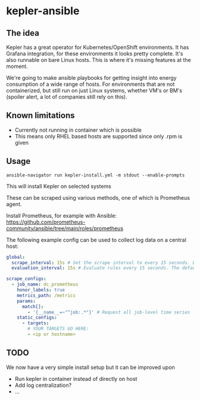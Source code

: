 # kepler-ansible

## The idea

Kepler has a great operator for Kubernetes/OpenShift environments. It has Grafana integration, for these environments it looks pretty complete.
It's also runnable on bare Linux hosts. This is where it's missing features at the moment.

We're going to make ansible playbooks for getting insight into energy consumption of a wide range of hosts. For environments that are not containerized, but still run on just Linux systems, whether VM's or BM's (spoiler alert, a lot of companies still rely on this).

## Known limitations

- Currently not running in container which is possible
- This means only RHEL based hosts are supported since only .rpm is given

## Usage

`ansible-navigator run kepler-install.yml -m stdout --enable-prompts`

This will install Kepler on selected systems

These can be scraped using various methods, one of which is Prometheus agent.

Install Prometheus, for example with Ansible: <https://github.com/prometheus-community/ansible/tree/main/roles/prometheus>

The following example config can be used to collect log data on a central host:

```yaml
global:
  scrape_interval: 15s # Set the scrape interval to every 15 seconds. Default is every 1 minute.
  evaluation_interval: 15s # Evaluate rules every 15 seconds. The default is every 1 minute.

scrape_configs:
  - job_name: dc_prometheus
    honor_labels: true
    metrics_path: /metrics
    params:
      match[]:
        - '{__name__=~"^job:.*"}' # Request all job-level time series
    static_configs:
      - targets:
        # YOUR TARGETS GO HERE:
        - <ip or hostname>
```

## TODO

We now have a very simple install setup but it can be improved upon

- Run kepler in container instead of directly on host
- Add log centralization?
- ...
